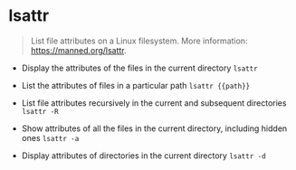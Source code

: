 # lsattr
> List file attributes on a Linux filesystem.
> More information: <https://manned.org/lsattr>.

- Display the attributes of the files in the current directory
`lsattr`

- List the attributes of files in a particular path
`lsattr {{path}}`

- List file attributes recursively in the current and subsequent directories
`lsattr -R`

- Show attributes of all the files in the current directory, including hidden ones
`lsattr -a`

- Display attributes of directories in the current directory
`lsattr -d`
